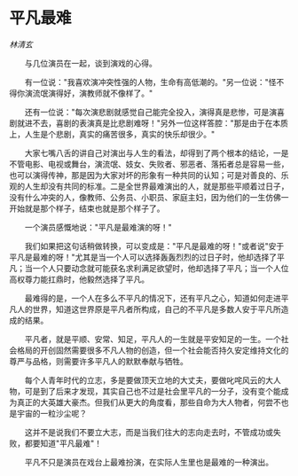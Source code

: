 # 平凡最难

*林清玄*

　　与几位演员在一起，谈到演戏的心得。

　　有一位说："我喜欢演冲突性强的人物，生命有高低潮的。"另一位说："怪不得你演流氓演得好，演教师就不像样了。"

　　还有一位说："每次演悲剧就感觉自己能完全投入，演得真是悲惨，可是演喜剧就进不去，喜剧的表演真是比悲剧难呀！"另外一位这样答腔："那是由于在本质上，人生是个悲剧，真实的痛苦很多，真实的快乐却很少。"

　　大家七嘴八舌的讲自己对演出与人生的看法，却得到了两个根本的结论，一是不管电影、电视或舞台，演流氓、妓女、失败者、邪恶者、落拓者总是容易一些，也可以演得传神，那是因为大家对坏的形象有一种共同的认知；可是对善良的、乐观的人生却没有共同的标准。二是全世界最难演出的人，就是那些平顺着过日子，没有什么冲突的人，像教师、公务员、小职员、家庭主妇，因为他们的一生仿佛一开始就是那个样子，结束也就是那个样子了。

　　一个演员感慨地说："平凡是最难演的呀！"

　　我们如果把这句话稍做转换，可以变成是："平凡是最难的呀！"或者说"安于平凡是最难的呀！"尤其是当一个人可以选择轰轰烈烈的过日子时，他却选择了平凡；当一个人只要动念就可能获名求利满足欲望时，他却选择了平凡；当一个人位高权尊力能扛鼎时，他毅然选择了平凡。

　　最难得的是，一个人在多么不平凡的情况下，还有平凡之心，知道如何走进平凡人的世界，知道这世界原是平凡者所构成，自己的不平凡是多数人安于平凡所造成的结果。

　　平凡者，就是平顺、安常、知足，平凡人的一生就是平安知足的一生。一个社会格局的开创固然需要很多不凡人物的创造，但一个社会能否持久安定维持文化的尊严与品格，则需要许多平凡人的默默奉献与牺牲。

　　每个人青年时代的立志，多是要做顶天立地的大丈夫，要做叱咤风云的大人物，可是到了后来才发现，其实自己也不过是社会里平凡的一分子，没有变个能成为真正的大英雄大豪杰。但我们从更大的角度看，那些自命为大人物者，何尝不也是宇宙的一粒沙尘呢？

　　这并不是说我们不要立大志，而是当我们往大的志向走去时，不管成功或失败，都要知道"平凡最难"！

　　平凡不只是演员在戏台上最难扮演，在实际人生里也是最难的一种演出。